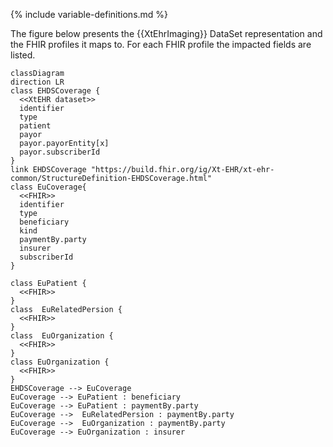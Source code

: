 {% include variable-definitions.md %}

The figure below presents the {{XtEhrImaging}} DataSet representation and the FHIR profiles it maps to. For each FHIR profile the impacted fields are listed.

```mermaid
classDiagram
direction LR
class EHDSCoverage {
  <<XtEHR dataset>>
  identifier
  type
  patient
  payor
  payor.payorEntity[x]
  payor.subscriberId
}
link EHDSCoverage "https://build.fhir.org/ig/Xt-EHR/xt-ehr-common/StructureDefinition-EHDSCoverage.html"
class EuCoverage{
  <<FHIR>>
  identifier
  type
  beneficiary
  kind
  paymentBy.party
  insurer
  subscriberId
}

class EuPatient {
  <<FHIR>>
}
class  EuRelatedPersion {
  <<FHIR>>
}
class  EuOrganization {
  <<FHIR>>
}
class EuOrganization {
  <<FHIR>>
}
EHDSCoverage --> EuCoverage
EuCoverage --> EuPatient : beneficiary
EuCoverage --> EuPatient : paymentBy.party
EuCoverage -->  EuRelatedPersion : paymentBy.party
EuCoverage -->  EuOrganization : paymentBy.party
EuCoverage --> EuOrganization : insurer
```

